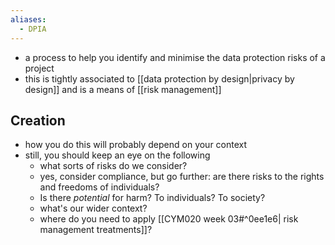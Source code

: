 ```yaml
---
aliases:
  - DPIA
---
```


- a process to help you identify and minimise the data protection risks of a project
- this is tightly associated to [[data protection by design|privacy by design]] and is a means of [[risk management]]
## Creation
- how you do this will probably depend on your context
- still, you should keep an eye on the following
	- what sorts of risks do we consider?
	- yes, consider compliance, but go further: are there risks to the rights and freedoms of individuals?
	- Is there _potential_ for harm? To individuals? To society?
	- what's our wider context?
	- where do you need to apply [[CYM020 week 03#^0ee1e6| risk management treatments]]?